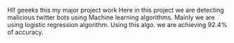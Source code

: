HI! geeeks this my major project work 
Here in this project we are detecting malicious twitter bots using Machine learning algorithms. 
Mainly we are using logistic regression algorithm. Using this algo. we are achieving 92.4% of accuracy.
